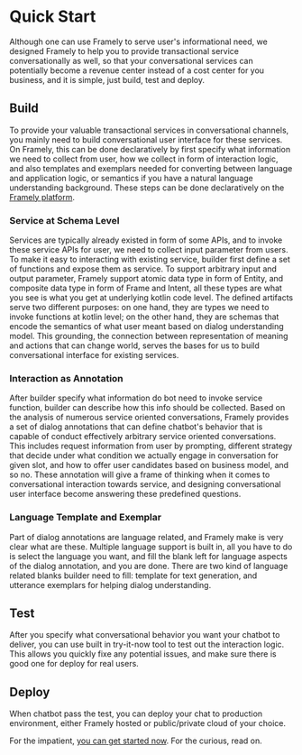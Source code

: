 # Quick Start
Although one can use Framely to serve user's informational need, we designed Framely to help 
you to provide transactional service conversationally as well, so that your conversational services can potentially become a revenue center instead of a cost center for you business, and it is simple, just build, test and deploy. 

## Build
To provide your valuable transactional services in conversational channels, you mainly need to build conversational user interface for these services. On Framely, this can be done declaratively by first specify what information we need to collect from user, how we collect in form of interaction logic, and also templates and exemplars needed for converting between language and application logic, or semantics if you have a natural language understanding background. These steps can be done declaratively on the [Framely platform](https://framely.naturali.io). 

### Service at Schema Level
Services are typically already existed in form of some APIs, and to invoke these service APIs for user, we need to collect input parameter from users. To make it easy to interacting with existing service, builder first define a set of functions and expose them as service. To support arbitrary input and output parameter, Framely support atomic data type in form of Entity, and composite data type in form of Frame and Intent, all these types are what you see is what you get at underlying kotlin code level. The defined artifacts serve two different purposes: on one hand, they are types we need to invoke functions at kotlin level; on the other hand, they are schemas that encode the semantics of what user meant based on dialog understanding model. This grounding, the connection between representation of meaning and actions that can change world, serves the bases for us to build conversational interface for existing services.

### Interaction as Annotation
After builder specify what information do bot need to invoke service function, builder can describe how this info should be collected. Based on the analysis of numerous service oriented conversations, Framely provides a set of dialog annotations that can define chatbot's behavior that is capable of conduct effectively arbitrary service oriented conversations. This includes request information from user by prompting, different strategy that decide under what condition we actually engage in conversation for given slot, and how to offer user candidates based on business model, and so no. These annotation will give a frame of thinking when it comes to conversational interaction towards service, and designing conversational user interface become answering these predefined questions. 

### Language Template and Exemplar
Part of dialog annotations are language related, and Framely make is very clear what are these. Multiple language support is built in, all you have to do is select the language you want, and fill the blank left for language aspects of the dialog annotation, and you are done. There are two kind of language related blanks builder need to fill: template for text generation, and utterance exemplars for helping dialog understanding.

## Test
After you specify what conversational behavior you want your chatbot to deliver, you can use built in try-it-now tool to test out the interaction logic. This allows you quickly fixe any potential issues, and make sure there is good one for deploy for real users.

## Deploy
When chatbot pass the test, you can deploy your chat to production environment, either Framely hosted or public/private cloud of your choice. 


For the impatient, [you can get started now](https://framely.naturali.io). For the curious, read on.